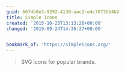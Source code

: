 ```yaml
---
guid: 6674b8e3-9292-4130-aac2-e4c7073564b2
title: Simple Icons
created: '2015-10-23T13:13:26+00:00'
changed: '2019-09-24T14:36:27+00:00'


bookmark_of: 'https://simpleicons.org/'
---
```



<blockquote>SVG icons for popular brands.</blockquote>
